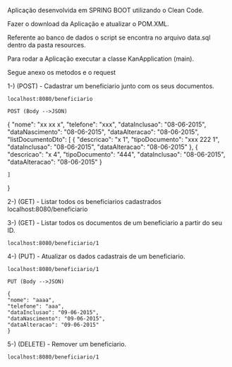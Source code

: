 Aplicação desenvolvida em SPRING BOOT utilizando o Clean Code.

Fazer o download da Aplicação e atualizar o POM.XML.

Referente ao banco de dados o script se encontra no arquivo data.sql dentro da pasta resources.

Para rodar a Aplicação executar a classe KanApplication (main).

Segue anexo os metodos e o request

1-) (POST) - Cadastrar um beneficiario junto com os seus documentos.

	localhost:8080/beneficiario
	
	POST (Body -->JSON)

{
    "nome": "xx xx x",
    "telefone": "xxx",
    "dataInclusao": "08-06-2015",
    "dataNascimento": "08-06-2015",
    "dataAlteracao": "08-06-2015",
    "listDocumentoDto": [
        {
            "descricao": "x 1",
            "tipoDocumento": "xxx 222 1",
            "dataInclusao": "08-06-2015",
            "dataAlteracao": "08-06-2015"
        },
        {
            "descricao": "x 4",
            "tipoDocumento": "444",
            "dataInclusao": "08-06-2015",
            "dataAlteracao": "08-06-2015"
        }

    ]
}


2-) (GET) - Listar todos os beneficiarios cadastrados
	localhost:8080/beneficiario
	

3-) (GET) - Listar todos os documentos de um beneficiario a partir do seu ID.

	localhost:8080/beneficiario/1


4-) (PUT) - Atualizar os dados cadastrais de um beneficiario.

	localhost:8080/beneficiario/1
	
	PUT (Body -->JSON)
	
	{
    "nome": "aaaa",
    "telefone": "aaa",
    "dataInclusao": "09-06-2015",
    "dataNascimento": "09-06-2015",
    "dataAlteracao": "09-06-2015"
	}
	
5-) (DELETE) - Remover um beneficiario.

	localhost:8080/beneficiario/1
	
	
	
